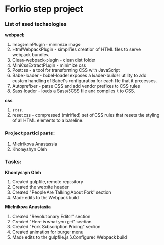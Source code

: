 # Forkio step project
### List of used technologies
**webpack**
1. ImageminPlugin - minimize image
2. HtmlWebpackPlugin - simplifies creation of HTML files to serve webpack bundles. 
3. Clean-webpack-plugin - clean dist folder
4. MiniCssExtractPlugin - minimize css
5. Postcss - a tool for transforming CSS with JavaScript
6. Babel-loader - babel-loader exposes a loader-builder utility  to add custom handling of Babel's configuration for each file that it processes.
7. Autoprefixer - parse CSS and add vendor prefixes to CSS rules  
8. Sass-loader -  loads a Sass/SCSS file and compiles it to CSS.


**css**
1. scss.
2. reset.css - compressed (minified) set of CSS rules that resets the styling of all HTML elements to a baseline.

### Project participants:
1. Mielnikova Anastassia
2. Khomyshyn Oleh

### Tasks:
**Khomyshyn Oleh**
1. Created gulpfile, remote repository
2. Created the website header
3. Created "People Are Talking About Fork" section
5. Made edits to the Webpack build

**Mielnikova Anastasiia**
1. Created "Revolutionary Editor" section
2. Created "Here is what you get" section
3. Created "Fork Subscription Pricing" section
4. Created animation for burger menu
5. Made edits to the gulpfile.js
6.Configured Webpack build
